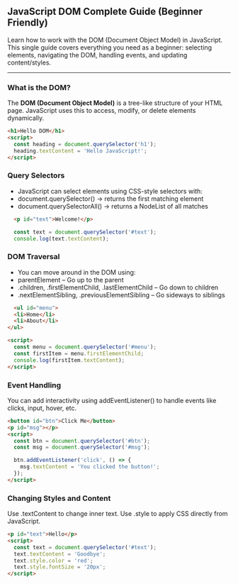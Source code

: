 ## JavaScript DOM Complete Guide (Beginner Friendly)

Learn how to work with the DOM (Document Object Model) in JavaScript. This single guide covers everything you need as a beginner: selecting elements, navigating the DOM, handling events, and updating content/styles.

---
### What is the DOM?

The **DOM (Document Object Model)** is a tree-like structure of your HTML page. JavaScript uses this to access, modify, or delete elements dynamically.
```html
<h1>Hello DOM</h1>
<script>
  const heading = document.querySelector('h1');
  heading.textContent = 'Hello JavaScript!';
</script>
```
### Query Selectors
- JavaScript can select elements using CSS-style selectors with:
- document.querySelector() → returns the first matching element
- document.querySelectorAll() → returns a NodeList of all matches
```HTML
  <p id="text">Welcome!</p>
```
```js
  const text = document.querySelector('#text');
  console.log(text.textContent);
```
### DOM Traversal
- You can move around in the DOM using:
- parentElement – Go up to the parent
- .children, .firstElementChild, .lastElementChild – Go down to children
- .nextElementSibling, .previousElementSibling – Go sideways to siblings
```HTML
  <ul id="menu">
  <li>Home</li>
  <li>About</li>
</ul>

<script>
  const menu = document.querySelector('#menu');
  const firstItem = menu.firstElementChild;
  console.log(firstItem.textContent);
</script>
```

### Event Handling
You can add interactivity using addEventListener() to handle events like clicks, input, hover, etc.
```HTML
<button id="btn">Click Me</button>
<p id="msg"></p>
<script>
  const btn = document.querySelector('#btn');
  const msg = document.querySelector('#msg');

  btn.addEventListener('click', () => {
    msg.textContent = 'You clicked the button!';
  });
</script>
```

### Changing Styles and Content
Use .textContent to change inner text. Use .style to apply CSS directly from JavaScript.
```HTML
<p id="text">Hello</p>
<script>
  const text = document.querySelector('#text');
  text.textContent = 'Goodbye';
  text.style.color = 'red';
  text.style.fontSize = '20px';
</script>
```